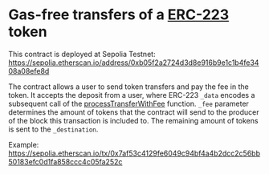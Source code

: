 # Gas-free transfers of a [ERC-223](https://eips.ethereum.org/EIPS/eip-223) token

This contract is deployed at Sepolia Testnet: https://sepolia.etherscan.io/address/0xb05f2a2724d3d8e916b9e1c1b4fe3408a08efe8d

The contract allows a user to send token transfers and pay the fee in the token. It accepts the deposit from a user, where ERC-223 `_data` encodes a subsequent call of the [processTransferWithFee](https://github.com/Dexaran/Gas-free-Token-Transfer/blob/main/GasFreeTokenTransfer.sol#L40) function. `_fee` parameter determines the amount of tokens that the contract will send to the producer of the block this transaction is included to. The remaining amount of tokens is sent to the `_destination`.

Example:
https://sepolia.etherscan.io/tx/0x7af53c4129fe6049c94bf4a4b2dcc2c56bb50183efc0d1fa858ccc4c05fa252c
